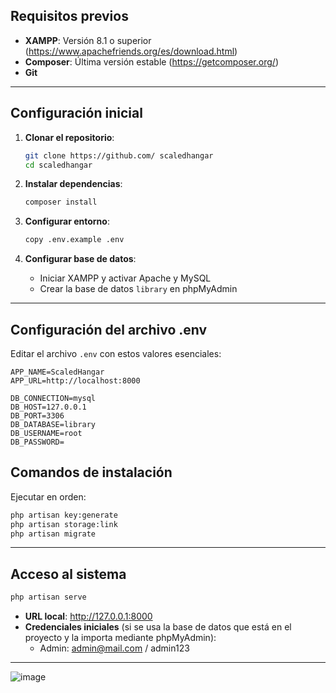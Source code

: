 
## Requisitos previos

- **XAMPP**: Versión 8.1 o superior (https://www.apachefriends.org/es/download.html)
- **Composer**: Última versión estable (https://getcomposer.org/)
- **Git**

---

## Configuración inicial

1. **Clonar el repositorio**:
   ```bash
   git clone https://github.com/ scaledhangar
   cd scaledhangar
   ```

2. **Instalar dependencias**:
   ```bash
   composer install
   ```

3. **Configurar entorno**:
   ```bash
   copy .env.example .env
   ```

4. **Configurar base de datos**:
   - Iniciar XAMPP y activar Apache y MySQL
   - Crear la base de datos `library` en phpMyAdmin

---

## Configuración del archivo .env

Editar el archivo `.env` con estos valores esenciales:

```env
APP_NAME=ScaledHangar
APP_URL=http://localhost:8000

DB_CONNECTION=mysql
DB_HOST=127.0.0.1
DB_PORT=3306
DB_DATABASE=library
DB_USERNAME=root
DB_PASSWORD=
```

## Comandos de instalación

Ejecutar en orden:

```bash
php artisan key:generate
php artisan storage:link 
php artisan migrate
```

---


## Acceso al sistema

```bash
php artisan serve
```

- **URL local**: http://127.0.0.1:8000
- **Credenciales iniciales** (si se usa la base de datos que está en el proyecto y la importa mediante phpMyAdmin):
  - Admin: admin@mail.com / admin123
---



   ![image](https://github.com/user-attachments/assets/f66386e5-3064-460a-80c2-f51921647383)

